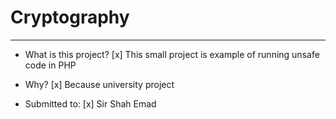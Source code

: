 # Cryptography
---
- What is this project?
[x] This small project is example of running unsafe code in PHP

- Why?
[x] Because university project

- Submitted to:
[x] Sir Shah Emad